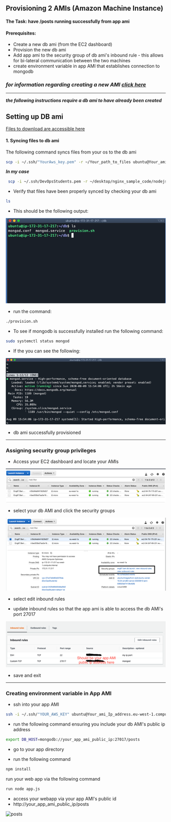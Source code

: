 ## Provisioning 2 AMIs (Amazon Machine Instance)
#### The Task: have /posts running successfully from app ami
#### Prerequisites:
- Create a new db ami (from the EC2 dashboard)
- Provision the new db ami
- Add app ami to the security group of db ami's inbound rule - this allows for bi-lateral communication between the two machines
- create environment variable in app AMI that establishes connection to mongodb

### ***for information regarding creating a new AMI [click here](https://github.com/Spartabariallali/Nodejs_Webapp_App/blob/master/README.md)***

---
***the following instructions require a db ami to have already been created***

## Setting up DB ami

[Files to download are accessible here](https://github.com/Spartabariallali/Nodejs_Webapp_App/tree/master/environment/db)


#### 1. Syncing files to db ami

The following command syncs files from your os to the db ami

```bash
scp -i ~/.ssh/"YourAws_key.pem" -r ~/Your_path_to_files ubuntu@Your_ami_Ip_address.eu-west-1.compute.amazonaws.com:/home/ubuntu/
```

***In my case***

```bash
 scp -i ~/.ssh/DevOpsStudents.pem -r ~/desktop/nginx_sample_code/nodejs-aws-deploy/environment/db ubuntu@ec2-54-76-170-201.eu-west-1.compute.amazonaws.com:/home/ubuntu/
```


- Verify that files have been properly synced by checking your db ami
```bash
ls
```
- This should be the following output:

![ls_output](imagesmd/lsoutput.jpeg)


- run the command:
```bash
./provision.sh
```
- To see if mongodb is successfully installed run the following command:

```bash
sudo systemctl status mongod
```

- If the you can see the following:

![mongod](imagesmd/mongod.jpeg)

- db ami successfully provisioned

---

### Assigning security group privileges  

- Access your EC2 dashboard and locate your AMIs

![ec2_dashboard](imagesmd/ec2.jpeg)

- select your db AMI and click the security groups

![sg](imagesmd/sg.jpeg)

- select edit inbound rules

- update inbound rules so that the app ami is able to access the db AMI's port 27017

![ip](imagesmd/ip.jpeg)

- save and exit


---


### Creating environment variable in App AMI

- ssh into your app AMI
```bash
ssh -i ~/.ssh/"YOUR_AWS_KEY" ubuntu@Your_ami_Ip_address.eu-west-1.compute.amazonaws.com
```

- run the following command ensuring you include your db AMI's public ip address
```bash
export DB_HOST=mongodb://your_app_ami_public_ip:27017/posts
```

- go to your app directory

- run the following command
```bash
npm install
```
 run your web app via the following command
 ```bash
 run node app.js
 ```
- access your webapp via your app AMI's public id
- http://your_app_ami_public_ip/posts

![posts](posts.jpeg)
